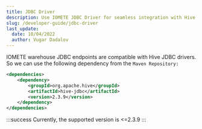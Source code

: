 ```yaml
---
title: JDBC Driver
description: Use IOMETE JDBC Driver for seamless integration with Hive JDBC drivers. Compatible and easy-to-use, with Maven dependency. Get tips and support for <=2.3.9 version
slug: /developer-guide/jdbc-driver
last_update:
  date: 10/04/2022
  author: Vugar Dadalov
---
```


IOMETE warehouse JDBC endpoints are compatible with Hive JDBC drivers. So we can use the following dependency from the `Maven Repository:`

```xml
<dependencies>
    <dependency>
        <groupId>org.apache.hive</groupId>
        <artifactId>hive-jdbc</artifactId>
        <version>2.3.9</version>
    </dependency>
</dependencies>
```

:::success
Currently, the supported version is \<=2.3.9
:::
